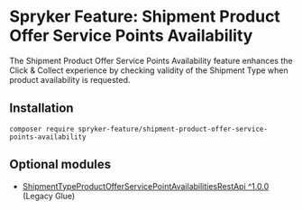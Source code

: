 # Spryker Feature: Shipment Product Offer Service Points Availability

The Shipment Product Offer Service Points Availability feature enhances the Click & Collect experience by checking validity of the Shipment Type when product availability is requested.

## Installation

```
composer require spryker-feature/shipment-product-offer-service-points-availability
```

## Optional modules
- [ShipmentTypeProductOfferServicePointAvailabilitiesRestApi ^1.0.0](https://github.com/spryker/shipment-type-product-offer-service-point-availabilities-rest-api) (Legacy Glue)
